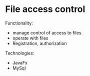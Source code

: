 # File access control

Functionality:
-  manage control of access to files
- operate with files
- Registration, authorization

Technologies:
- JavaFx
- MySql
